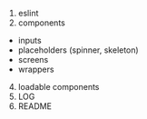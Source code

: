 1. eslint
2. components
  - inputs
  - placeholders (spinner, skeleton)
  - screens
  - wrappers
4. loadable components
5. LOG
6. README